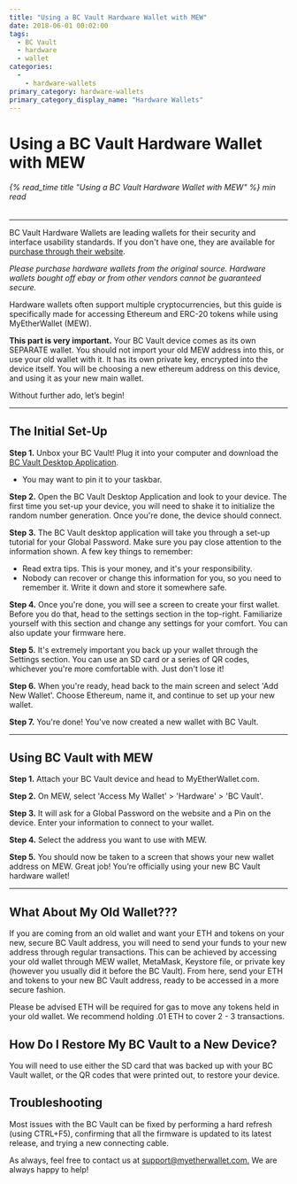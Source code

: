 ```yaml
---
title: "Using a BC Vault Hardware Wallet with MEW"
date: 2018-06-01 00:02:00
tags:
  - BC Vault
  - hardware
  - wallet
categories:
  - 
    - hardware-wallets
primary_category: hardware-wallets
primary_category_display_name: "Hardware Wallets"
---
```


# **Using a BC Vault Hardware Wallet with MEW**

###### {% read_time title "Using a BC Vault Hardware Wallet with MEW" %} min read

* * *

BC Vault Hardware Wallets are leading wallets for their security and interface usability standards. If you don't have one, they are available for [purchase through their website](https://bc-vault.com/?wpam_id=53).

_Please purchase hardware wallets from the original source. Hardware wallets bought off ebay or from other vendors cannot be guaranteed secure._

Hardware wallets often support multiple cryptocurrencies, but this guide is specifically made for accessing Ethereum and ERC-20 tokens while using MyEtherWallet (MEW).

**This part is very important.** Your BC Vault device comes as its own SEPARATE wallet. You should not import your old MEW address into this, or use your old wallet with it. It has its own private key, encrypted into the device itself. You will be choosing a new ethereum address on this device, and using it as your new main wallet.

Without further ado, let’s begin!

* * *

## **The Initial Set-Up**

**Step 1.** Unbox your BC Vault! Plug it into your computer and download the [BC Vault Desktop Application](https://bc-vault.com/#downloader).

-   You may want to pin it to your taskbar.

**Step 2.** Open the BC Vault Desktop Application and look to your device. The first time you set-up your device, you will need to shake it to initialize the random number generation. Once you're done, the device should connect.

**Step 3.** The BC Vault desktop application will take you through a set-up tutorial for your Global Password. Make sure you pay close attention to the information shown. A few key things to remember:

-   Read extra tips. This is your money, and it's your responsibility.
-   Nobody can recover or change this information for you, so you need to remember it. Write it down and store it somewhere safe.

**Step 4.** Once you're done, you will see a screen to create your first wallet. Before you do that, head to the settings section in the top-right. Familiarize yourself with this section and change any settings for your comfort. You can also update your firmware here.

**Step 5.** It's extremely important you back up your wallet through the Settings section. You can use an SD card or a series of QR codes, whichever you're more comfortable with. Just don't lose it!

**Step 6.** When you're ready, head back to the main screen and select 'Add New Wallet'. Choose Ethereum, name it, and continue to set up your new wallet.

**Step 7.** You're done! You've now created a new wallet with BC Vault.

* * *

## **Using BC Vault with MEW**

**Step 1.** Attach your BC Vault device and head to MyEtherWallet.com.

**Step 2.** On MEW, select 'Access My Wallet' > 'Hardware' > 'BC Vault'.

**Step 3.** It will ask for a Global Password on the website and a Pin on the device. Enter your information to connect to your wallet.

**Step 4.** Select the address you want to use with MEW.

**Step 5.**  You should now be taken to a screen that shows your new wallet address on MEW. Great job! You’re officially using your new BC Vault hardware wallet!

* * *

## **What About My Old Wallet???**

If you are coming from an old wallet and want your ETH and tokens on your new, secure BC Vault address, you will need to send your funds to your new address through regular transactions. This can be achieved by accessing your old wallet through MEW wallet, MetaMask, Keystore file, or private key (however you usually did it before the BC Vault). From here, send your ETH and tokens to your new BC Vault address, ready to be accessed in a more secure fashion.

Please be advised ETH will be required for gas to move any tokens held in your old wallet. We recommend holding .01 ETH to cover 2 - 3 transactions.

## **How Do I Restore My BC Vault to a New Device?**

You will need to use either the SD card that was backed up with your BC Vault wallet, or the QR codes that were printed out, to restore your device.

## **Troubleshooting**

Most issues with the BC Vault can be fixed by performing a hard refresh (using CTRL+F5), confirming that all the firmware is updated to its latest release, and trying a new connecting cable.

As always, feel free to contact us at [support@myetherwallet.com.](mailto:support@myetherwallet.com.) We are always happy to help!
